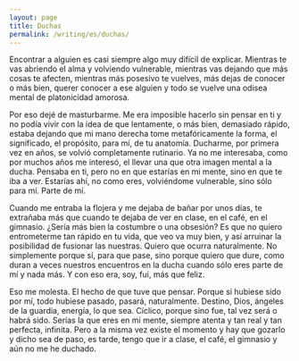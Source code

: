 ```yaml
---
layout: page
title: Duchas
permalink: /writing/es/duchas/
---
```


Encontrar a alguien es casi siempre algo muy difícil de explicar. Mientras
te vas abriendo el alma y volviendo vulnerable, mientras vas dejando que más
cosas te afecten, mientras más posesivo te vuelves, más dejas de conocer o más
bien, querer conocer a ese alguien y todo se vuelve una odisea mental de
platonicidad amorosa.

Por eso dejé de masturbarme. Me era imposible hacerlo sin pensar en ti y no
podía vivir con la idea de que lentamente, o más bien, demasiado rápido,
estaba dejando que mi mano derecha tome metafóricamente la forma, el
significado, el propósito, para mí, de tu anatomía. Ducharme, por primera vez
en años, se volvió completamente rutinario. Ya no me interesaba, como por
muchos años me interesó, el llevar una que otra imagen mental a la ducha.
Pensaba en ti, pero no en que estarías en mi mente, sino en que te iba a ver.
Estarías ahí, no como eres, volviéndome vulnerable, sino sólo para mí. Parte
de mí.

Cuando me entraba la flojera y me dejaba de bañar por unos días, te extrañaba
más que cuando te dejaba de ver en clase, en el café, en el gimnasio. ¿Sería
más bien la costumbre o una obsesión? Es que no quiero entrometerme tan rápido
en tu vida, que veo va muy bien, y así arruinar la posibilidad de fusionar las
nuestras. Quiero que ocurra naturalmente. No simplemente porque sí, para que
pase, sino porque quiero que dure, como duran a veces nuestros encuentros en
la ducha cuando sólo eres parte de mí y nada más. Y con eso era, soy, fui,
más que feliz.

Eso me molesta. El hecho de que tuve que pensar. Porque si hubiese sido por
mí, todo hubiese pasado, pasará, naturalmente. Destino, Dios, ángeles de la
guardia, energía, lo que sea. Cíclico, porque sino fue, tal vez será o habrá
sido. Serías la que eres en mi mente, siempre atenta y tan real y tan
perfecta, infinita. Pero a la misma vez existe el momento y hay que gozarlo
y dicho sea de paso, es tarde, tengo que ir a clase, el café, el gimnasio y
aún no me he duchado.
